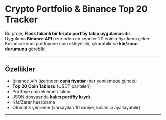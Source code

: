 # Crypto Portfolio & Binance Top 20 Tracker

Bu proje, **Flask tabanlı bir kripto portföy takip uygulamasıdır**.  
Uygulama **Binance API** üzerinden en popüler 20 coinin fiyatlarını çeker.  
Kullanıcı kendi portföyüne coin ekleyebilir, çıkarabilir ve **kâr/zarar durumunu** görebilir.  

---

##  Özellikler
- Binance API üzerinden **canlı fiyatlar** (her yenilemede güncel)  
- **Top 20 Coin Tablosu** (USDT pariteleri)  
- Portföye coin ekleme / silme  
- JSON dosyasında **kalıcı portföy kaydı**  
- Kâr/Zarar hesaplama  
- Otomatik yenileme (varsayılan 10 saniye, kullanıcı ayarlayabilir)  

---


